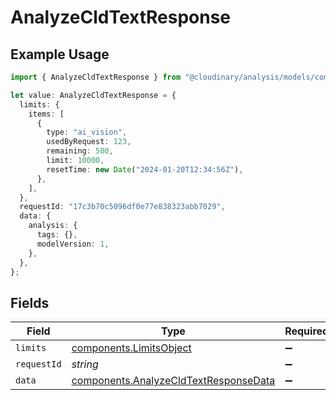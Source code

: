 # AnalyzeCldTextResponse

## Example Usage

```typescript
import { AnalyzeCldTextResponse } from "@cloudinary/analysis/models/components";

let value: AnalyzeCldTextResponse = {
  limits: {
    items: [
      {
        type: "ai_vision",
        usedByRequest: 123,
        remaining: 500,
        limit: 10000,
        resetTime: new Date("2024-01-20T12:34:56Z"),
      },
    ],
  },
  requestId: "17c3b70c5096df0e77e838323abb7029",
  data: {
    analysis: {
      tags: {},
      modelVersion: 1,
    },
  },
};
```

## Fields

| Field                                                                                          | Type                                                                                           | Required                                                                                       | Description                                                                                    | Example                                                                                        |
| ---------------------------------------------------------------------------------------------- | ---------------------------------------------------------------------------------------------- | ---------------------------------------------------------------------------------------------- | ---------------------------------------------------------------------------------------------- | ---------------------------------------------------------------------------------------------- |
| `limits`                                                                                       | [components.LimitsObject](../../models/components/limitsobject.md)                             | :heavy_minus_sign:                                                                             | N/A                                                                                            |                                                                                                |
| `requestId`                                                                                    | *string*                                                                                       | :heavy_minus_sign:                                                                             | N/A                                                                                            | 17c3b70c5096df0e77e838323abb7029                                                               |
| `data`                                                                                         | [components.AnalyzeCldTextResponseData](../../models/components/analyzecldtextresponsedata.md) | :heavy_minus_sign:                                                                             | N/A                                                                                            |                                                                                                |